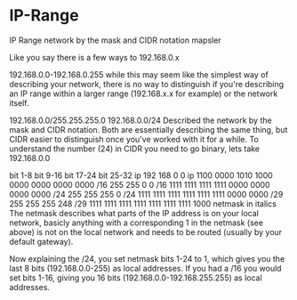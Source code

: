 # IP-Range
IP Range network by the mask and CIDR notation mapsler

Like you say there is a few ways to 192.168.0.x

192.168.0.0-192.168.0.255
while this may seem like the simplest way of describing your network, there is no way to distinguish if you're describing an IP range within a larger range (192.168.x.x for example) or the network itself.

192.168.0.0/255.255.255.0
192.168.0.0/24
Described the network by the mask and CIDR notation.
Both are essentially describing the same thing, but CIDR easier to distinguish once you've worked with it for a while.
To understand the number (24) in CIDR you need to go binary, lets take 192.168.0.0

bit 1-8	bit 9-16	bit 17-24	bit 25-32
ip	192	168	0	0
ip	1100 0000	1010 1000	0000 0000	0000 0000
/16	255	255	0	0
/16	1111 1111	1111 1111	0000 0000	0000 0000
/24	255	255	255	0
/24	1111 1111	1111 1111	1111 1111	0000 0000
/29	255	255	255	248
/29	1111 1111	1111 1111	1111 1111	1111 1000
netmask in italics				
The netmask describes what parts of the IP address is on your local network, basicly anything with a corresponding 1 in the netmask (see above) is not on the local network and needs to be routed (usually by your default gateway).

Now explaining the /24, you set netmask bits 1-24 to 1, which gives you the last 8 bits (192.168.0.0-255) as local addresses. If you had a /16 you would set bits 1-16, giving you 16 bits (192.168.0.0-192.168.255.255) as local addresses.

